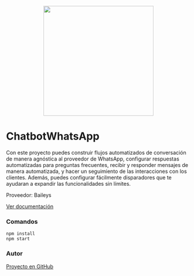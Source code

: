 <p align="center">
  <img width="300" src="https://i.imgur.com/Oauef6t.png">
</p>

# ChatbotWhatsApp

Con este proyecto puedes construir flujos automatizados de conversación de manera agnóstica al proveedor de WhatsApp, 
configurar respuestas automatizadas para preguntas frecuentes, recibir y responder mensajes de manera automatizada, 
y hacer un seguimiento de las interacciones con los clientes. Además, puedes configurar fácilmente disparadores que 
te ayudaran a expandir las funcionalidades sin límites. 

Proveedor: Baileys

[Ver documentación](https://bot-whatsapp.netlify.app/)


### Comandos

```
npm install
npm start
```


### Autor

[Proyecto en GitHub](https://github.com/codigoencasa/bot-whatsapp)
